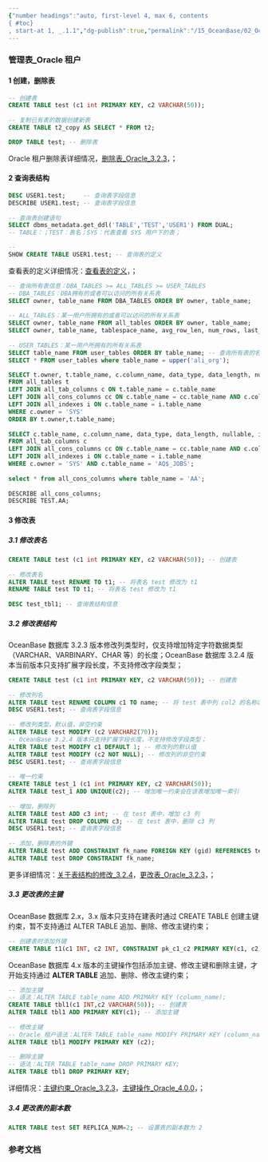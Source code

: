 ```yaml
---
{"number headings":"auto, first-level 4, max 6, contents
{ #toc}
, start-at 1, _.1.1","dg-publish":true,"permalink":"/15_OceanBase/02_OceanBase 基本操作/数据库对象管理_Oracle 租户/管理表_Oracle 租户/","dgPassFrontmatter":true}
---
```



### 管理表_Oracle 租户
#### 1 创建，删除表  
```sql  
-- 创建表  
CREATE TABLE test (c1 int PRIMARY KEY, c2 VARCHAR(50));  
  
-- 复制已有表的数据创建新表  
CREATE TABLE t2_copy AS SELECT * FROM t2;  
```  

```sql  
DROP TABLE test; -- 删除表  
```  
Oracle 租户删除表详细情况，[删除表_Oracle_3.2.3](https://www.oceanbase.com/docs/enterprise-oceanbase-database-cn-10000000000355498)，；  

#### 2 查询表结构  
```sql  
DESC USER1.test;     -- 查询表字段信息  
DESCRIBE USER1.test; -- 查询表字段信息  
  
-- 查询表创建语句  
SELECT dbms_metadata.get_ddl('TABLE','TEST','USER1') FROM DUAL;  
-- TABLE：；TEST：表名；SYS：代表查看 SYS 用户下的表；  

-- 
SHOW CREATE TABLE USER1.test; -- 查询表的定义

```  
查看表的定义详细情况：[查看表的定义](https://www.oceanbase.com/docs/enterprise-oceanbase-database-cn-10000000000355495)，；  
  
```sql  
-- 查询所有表信息：DBA_TABLES >= ALL_TABLES >= USER_TABLES  
-- DBA_TABLES：DBA拥有的或者可以访问的所有关系表  
SELECT owner, table_name FROM DBA_TABLES ORDER BY owner, table_name;  
  
-- ALL_TABLES：某一用户所拥有的或者可以访问的所有关系表  
SELECT owner, table_name FROM all_tables ORDER BY owner, table_name;  
SELECT owner, table_name, tablespace_name, avg_row_len, num_rows, last_analyzed FROM all_tables ORDER BY owner, table_name;  
  
-- USER_TABLES：某一用户所拥有的所有关系表  
SELECT table_name FROM user_tables ORDER BY table_name; -- 查询所有表的名称  
SELECT * FROM user_tables where table_name = upper('ali_org');  
```  

```sql  
SELECT t.owner, t.table_name, c.column_name, data_type, data_length, nullable, index_name  
FROM all_tables t  
LEFT JOIN all_tab_columns c ON t.table_name = c.table_name  
LEFT JOIN all_cons_columns cc ON c.table_name = cc.table_name AND c.column_name = cc.COLUMN_NAME  
LEFT JOIN all_indexes i ON c.table_name = i.table_name  
WHERE c.owner = 'SYS'  
ORDER BY t.owner,t.table_name;  
  
SELECT c.table_name, c.column_name, data_type, data_length, nullable, index_name  
FROM all_tab_columns c  
LEFT JOIN all_cons_columns cc ON c.table_name = cc.table_name AND c.column_name = cc.COLUMN_NAME  
LEFT JOIN all_indexes i ON c.table_name = i.table_name  
WHERE c.owner = 'SYS' AND c.table_name = 'AQ$_JOBS';  
  
select * from all_cons_columns where table_name = 'AA';  
  
DESCRIBE all_cons_columns;  
DESCRIBE TEST.AA;  
```  


#### 3 修改表  
##### 3.1 修改表名  
```sql  
CREATE TABLE test (c1 int PRIMARY KEY, c2 VARCHAR(50)); -- 创建表  
  
-- 修改表名  
ALTER TABLE test RENAME TO t1; -- 将表名 test 修改为 t1  
RENAME TABLE test TO t1; -- 将表名 test 修改为 t1  
  
DESC test_tbl1; -- 查询表结构信息  
```  

##### 3.2 修改表结构  
OceanBase 数据库 3.2.3 版本修改列类型时，仅支持增加特定字符数据类型（VARCHAR、VARBINARY、CHAR 等）的长度；OceanBase 数据库 3.2.4 版本当前版本只支持扩展字段长度，不支持修改字段类型；  
```sql  
CREATE TABLE test (c1 int PRIMARY KEY, c2 VARCHAR(50)); -- 创建表  
  
-- 修改列名  
ALTER TABLE test RENAME COLUMN c1 TO name; -- 将 test 表中列 col2 的名称改成 name  
DESC USER1.test; -- 查询表字段信息  
  
-- 修改列类型，默认值，非空约束  
ALTER TABLE test MODIFY (c2 VARCHAR2(70));  
-- OceanBase 3.2.4 版本只支持扩展字段长度，不支持修改字段类型；  
ALTER TABLE test MODIFY c1 DEFAULT 1; -- 修改列的默认值  
ALTER TABLE test MODIFY (c2 NOT NULL); -- 修改列的非空约束  
DESC USER1.test; -- 查询表字段信息  
  
-- 唯一约束  
CREATE TABLE test_1 (c1 int PRIMARY KEY, c2 VARCHAR(50));  
ALTER TABLE test_1 ADD UNIQUE(c2); -- 增加唯一约束会在该表增加唯一索引  
  
-- 增加，删除列  
ALTER TABLE test ADD c3 int; -- 在 test 表中，增加 c3 列  
ALTER TABLE test DROP COLUMN c3; -- 在 test 表中，删除 c3 列  
DESC USER1.test; -- 查询表字段信息  
  
-- 添加，删除表的外键  
ALTER TABLE test ADD CONSTRAINT fk_name FOREIGN KEY (gid) REFERENCES test1(id);  
ALTER TABLE test DROP CONSTRAINT fk_name;  
```  
更多详细情况：[关于表结构的修改_3.2.4](https://www.oceanbase.com/docs/enterprise-oceanbase-database-cn-10000000000945635)，[更改表_Oracle_3.2.3](https://www.oceanbase.com/docs/enterprise-oceanbase-database-cn-10000000000355496)，；  

##### 3.3 更改表的主键  
OceanBase 数据库 2.x，3.x 版本只支持在建表时通过 CREATE TABLE 创建主键约束，暂不支持通过 ALTER TABLE 追加、删除、修改主键约束；  
```sql  
-- 创建表时添加外键  
CREATE TABLE t1(c1 INT, c2 INT, CONSTRAINT pk_c1_c2 PRIMARY KEY(c1, c2));  
```  

OceanBase 数据库 4.x 版本的主键操作包括添加主键、修改主键和删除主键，才开始支持通过 **ALTER TABLE** 追加、删除、修改主键约束；  
```sql  
-- 添加主键  
-- 语法：ALTER TABLE table_name ADD PRIMARY KEY (column_name);  
CREATE TABLE tbl1(c1 INT,c2 VARCHAR(50)); -- 创建表  
ALTER TABLE tbl1 ADD PRIMARY KEY(c1); -- 添加主键  
  
-- 修改主键  
-- Oracle 租户语法：ALTER TABLE table_name MODIFY PRIMARY KEY (column_name);  
ALTER TABLE tbl1 MODIFY PRIMARY KEY (c2);  
  
-- 删除主键  
-- 语法：ALTER TABLE table_name DROP PRIMARY KEY;  
ALTER TABLE tbl1 DROP PRIMARY KEY;  
```  
详细情况：[主键约束_Oracle_3.2.3](https://www.oceanbase.com/docs/enterprise-oceanbase-database-cn-10000000000357192)，[主键操作_Oracle_4.0.0](https://www.oceanbase.com/docs/enterprise-oceanbase-database-cn-10000000000884610)，；  

##### 3.4 更改表的副本数  
```sql  
ALTER TABLE test SET REPLICA_NUM=2; -- 设置表的副本数为 2  
```


### 参考文档



